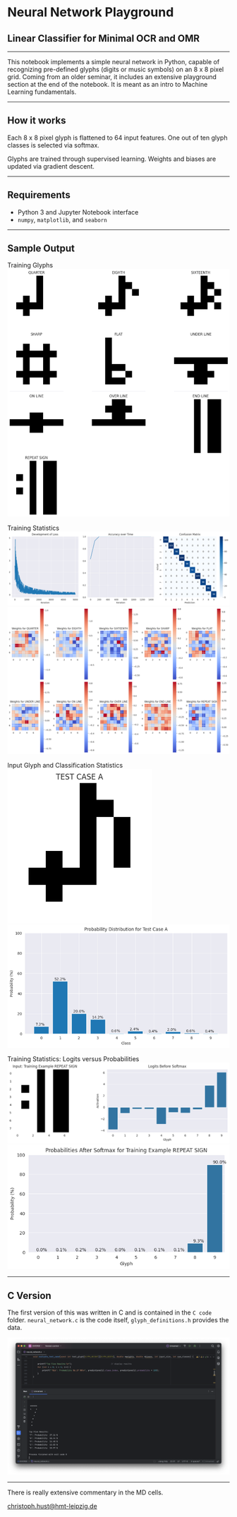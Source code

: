 # Neural Network Playground
## Linear Classifier for Minimal OCR and OMR

---

This notebook implements a simple neural network in Python, capable of recognizing pre-defined glyphs (digits or music symbols) on an 8 x 8 pixel grid. Coming from an older seminar, it includes an extensive playground section at the end of the notebook. It is meant as an intro to Machine Learning fundamentals.

---

## How it works

Each 8 x 8 pixel glyph is flattened to 64 input features. One out of ten glyph classes is selected via softmax.

Glyphs are trained through supervised learning. Weights and biases are updated via gradient descent.

---

## Requirements

- Python 3 and Jupyter Notebook interface
- `numpy`, `matplotlib`, and `seaborn`

---

## Sample Output

Training Glyphs
![Screenshot](img/screenshot_1.png)

Training Statistics
![Screenshot](img/screenshot_2.png)
![Screenshot](img/screenshot_3.png)

Input Glyph and Classification Statistics
![Screenshot](img/screenshot_4.png)
![Screenshot](img/screenshot_5.png)

Training Statistics: Logits versus Probabilities
![Screenshot](img/screenshot_6.png)
![Screenshot](img/screenshot_7.png)

---

## C Version

The first version of this was written in C and is contained in the `C code` folder. `neural_network.c` is the code itself, `glyph_definitions.h` provides the data.

![Screenshot](img/screenshot_8.png)

---

There is really extensive commentary in the MD cells.

christoph.hust@hmt-leipzig.de